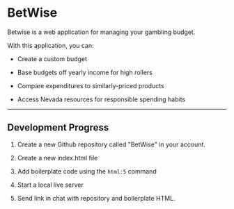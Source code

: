 # BetWise

Betwise is a web application for managing your gambling 
budget.

With this application, you can:

- Create a custom budget

- Base budgets off yearly income for high rollers

- Compare expenditures to similarly-priced products

- Access Nevada resources for responsible spending habits

---

## Development Progress

1. Create a new Github repository called "BetWise" in your 
account.

2. Create a new index.html file

3. Add boilerplate code using the `html:5` command

4. Start a local live server 

5. Send link in chat with repository and boilerplate HTML.
